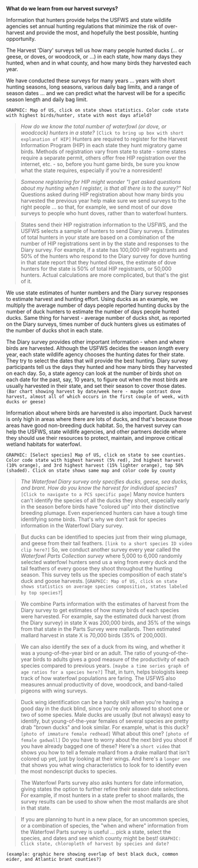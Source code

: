 **What do we learn from our harvest surveys?**

Information that hunters provide helps the USFWS and state wildlife agencies set annual hunting regulations that minimize the risk of over-harvest and provide the most, and hopefully the best possible, hunting opportunity.

The Harvest 'Diary' surveys tell us how many people hunted ducks (... or geese, or doves, or woodcock, or ...) in each state, how many days they hunted, when and in what county, and how many birds they harvested each year. 

We have conducted these surveys for many years ... years with short hunting seasons, long seasons, various daily bag limits, and a range of season dates ... and we can predict what the harvest will be for a specific season length and daily bag limit. 

`GRAPHIC: Map of US, click on state shows statistics.
Color code state with highest birds/hunter, state with most days afield?`

>*How do we know the total number of waterfowl (or dove, or woodcock) hunters in a state?* `[Click to bring up box with short explanation of HIP]` Hunters are required to register for the Harvest Information Program (HIP) in each state they hunt migratory game birds. Methods of registration vary from state to state - some states require a separate permit, others offer free HIP registration over the internet, etc. - so, before you hunt game birds, be sure you know what the state requires, especially if you're a nonresident! 

>*Someone registering for HIP might wonder "I get asked questions about my hunting when I register, is that all there is to the surey?"* No! Questions asked during HIP registration about how many birds you harvested the previous year help make sure we send surveys to the right people ... so that, for example, we send most of our dove surveys to people who hunt doves, rather than to waterfowl hunters. 

>States send their HIP registration information to the USFWS, and the USFWS selects a sample of hunters to send Diary surveys. Estimates of total hunters in your state are based on a combination of the number of HIP registrations sent in by the state and responses to the Diary survey. For example, if a state has 100,000 HIP registrants and 50% of the hunters who respond to the Diary survey for dove hunting in that state report that they hunted doves, the estimate of dove hunters for the state is 50% of total HIP registrants, or 50,000 hunters. Actual calculations are more complicated, but that's the gist of it.

We use state estimates of hunter numbers and the Diary survey responses to estimate harvest and hunting effort. Using ducks as an example, we multiply the average number of days people reported hunting ducks by the number of duck hunters to estimate the number of days people hunted ducks. Same thing for harvest - average number of ducks shot, as reported on the Diary surveys, times number of duck hunters gives us estimates of the number of ducks shot in each state.

The Diary survey provides other important information - when and where birds are harvested. Although the USFWS decides the season *length* every year, each state wildlife agency chooses the hunting dates for their state. They try to select the dates that will provide the best hunting. Diary survey participants tell us the days they hunted and how many birds they harvested on each day. So, a state agency can look at the number of birds shot on each date for the past, say, 10 years, to figure out when the most birds are usually harvested in their state, and set their season to cover those dates.
`(Bar chart showing harvest by date/week here - maybe contrast dove harvest, almost all of which occurs in the first couple of week, with ducks or geese)`

Information about where birds are harvested is also important. Duck harvest is only high in areas where there are lots of ducks, and that's because those areas have good non-breeding duck habitat. So, the harvest survey can help the USFWS, state wildlife agencies, and other partners decide where they should use their resources to protect, maintain, and improve critical wetland habitats for waterfowl.

`GRAPHIC: [Select species] Map of US, click on state to see counties.
Color code state with highest harvest (5% red), 2nd highest harvest (10% orange), and 3rd highest harvest (15% lighter orange), top 50% (shaded).
Click on state shows same map and color code by county`

>*The Waterfowl Diary survey only specifies ducks, geese, sea ducks, and brant. 
How do you know the harvest for individual species?* `[Click to navigate to a PCS specific page]` Many novice hunters can't identify the species of all the ducks they shoot, especially early in the season before birds have "colored up" into their distinctive breeding plumage. Even experienced hunters can have a tough time identifying some birds. That's why we don't ask for species information in the Waterfowl Diary survey. 

>But ducks can be identified to species just from their wing plumage, and geese from their tail feathers. `[link to a short species ID video clip here?]` So, we conduct another survey every year called the *Waterfowl Parts Collection survey* where 5,000 to 6,000 randomly selected waterfowl hunters send us a wing from every duck and the tail feathers of every goose they shoot throughout the hunting season. This survey tells us the species composition of each state's duck and goose harvests. [`GRAPHIC: Map of US, click on state shows statistics on average species composition, states labeled by top species?`] 

>We combine Parts information with the estimates of harvest from the Diary survey to get estimates of how many birds of each species were harvested. For example, say the estimated duck harvest (from the Diary survey) in state X was 200,000 birds, and 35% of the wings from that state in the Parts Survey were mallards. Then estimated mallard harvest in state X is 70,000 birds (35% of 200,000).

>We can also identify the sex of a duck from its wing, and whether it was a young-of-the-year bird or an adult. The ratio of young-of-the-year birds to adults gives a good measure of the productivity of each species compared to previous years. `[maybe a time series graph of age ratios for a species here?]` That, in turn, helps biologists keep track of how waterfowl populations are faring. The USFWS also measures annual productivity of dove, woodcock, and band-tailed pigeons with wing surveys.

>Duck wing identification can be a handy skill when you're having a good day in the duck blind, since you're only allowed to shoot one or two of some species. Male ducks are usually (but not always) easy to identify, but young-of-the-year females of several species are pretty drab "brown ducks" and look similar. For example, what is this duck? `[photo of immature female redhead]` What about this one? `[photo of female gadwall]` Do you have to worry about the next bird you shoot if you have already bagged one of these? Here's a `short video` that shows you how to tell a female mallard from a drake mallard that isn't colored up yet, just by looking at their wings. And here's a `longer one` that shows you what wing characteristics to look for to identify even the most nondescript ducks to species.   

>The Waterfowl Parts survey also asks hunters for date information, giving states the option to further refine their season date selections. For example, if most hunters in a state prefer to shoot mallards, the survey results can be used to show when the most mallards are shot in that state.

>If you are planning to hunt in a new place, for an uncommon species, or a combination of species, the "when and where" information from the Waterfowl Parts survey is useful ... pick a state, select the species, and dates and see which county might be best! `GRAPHIC: Click state, chloropleth of harvest by species and date?`

`(example: graphic here showing overlap of best black duck, common eider, and Atlantic brant counties?)`
